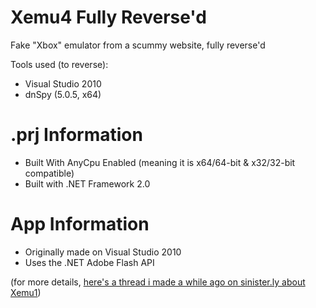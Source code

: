 # Xemu4 Fully Reverse'd
Fake "Xbox" emulator from a scummy website, fully reverse'd

Tools used (to reverse):
- Visual Studio 2010
- dnSpy (5.0.5, x64)

# .prj Information
- Built With AnyCpu Enabled (meaning it is x64/64-bit & x32/32-bit compatible)
- Built with .NET Framework 2.0

# App Information
- Originally made on Visual Studio 2010
- Uses the .NET Adobe Flash API

(for more details, [here's a thread i made a while ago on sinister.ly about Xemu1](https://sinister.ly/Thread-Leak-PS3-Fake-Emulator-Xemu1-Fake-Emulator-Crack))
